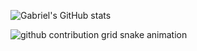 ![Gabriel's GitHub stats](https://github-readme-stats.vercel.app/api?username=gabriell-s&show_icons=true&theme=dracula&include_all_commits=true&count_private=true)

<picture>
  <source media="(prefers-color-scheme: dark)" srcset="https://raw.githubusercontent.com/gabriell-s/gabriell-s/output/github-contribution-grid-snake-dark.svg">
  <source media="(prefers-color-scheme: light)" srcset="https://raw.githubusercontent.com/gabriell-s/gabriell-s/output/github-contribution-grid-snake.svg">
  <img alt="github contribution grid snake animation" src="https://raw.githubusercontent.com/gabriell-s/gabriell-s/output/github-contribution-grid-snake.svg">
</picture>